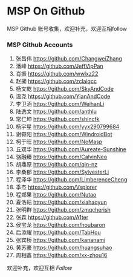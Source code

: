 # MSP On Github

MSP Github 账号收集，欢迎补充，欢迎互相follow

### MSP Github Accounts
1. 张昌伟 <https://github.com/ChangweiZhang>
2. 潘峰 <https://github.com/JeffVipPan>
3. 肖振 <https://github.com/wwlxz22>
4. 赵昶 <https://github.com/zclaiqcc>
5. 杨文乾 <https://github.com/SkyAndCode>
6. 温尧  <https://github.com/YianAndCode>
7. 李卫涵 <https://github.com/WeihanLi>
8. 陆逸文 <https://github.com/anthlu>
9. 常仁坤 <https://github.com/shincfk>
10. 杨宇星 <https://github.com/yyx290799684>
11. 谢霄阳 <https://github.com/WindroidBot>
12. 柯于旺 <https://github.com/NoMasp>
13. 丘双华 <https://github.com/Aureate-Sunshine>
14. 骆融臻 <https://github.com/CalvinNeo>
15. 胡鼎原 <https://github.com/qin-nz>
16. 李桑郁 <https://github.com/SylvesterLi>
17. 程泽华 <https://github.com/LimberenceCheng>
18. 季杰 <https://github.com/Vsplorer>
19. 程郑果 <https://github.com/Nutao>
20. 夏浩耘 <https://github.com/xiahaoyun>
21. 张明群 <https://github.com/zmqcherish>
22. 张森 <https://github.com/A1ter>
23. 侯宝龙 <https://github.com/houbaron>
24. 后添耀 <https://github.com/TabHou>
25. 张宾桥 <https://github.com/kananami>
26. 黄苏豪 <https://github.com/huangsuhao>
27. 周相鑫 https://github.com/xx-zhou16

欢迎补充，欢迎互相 *Follow*
